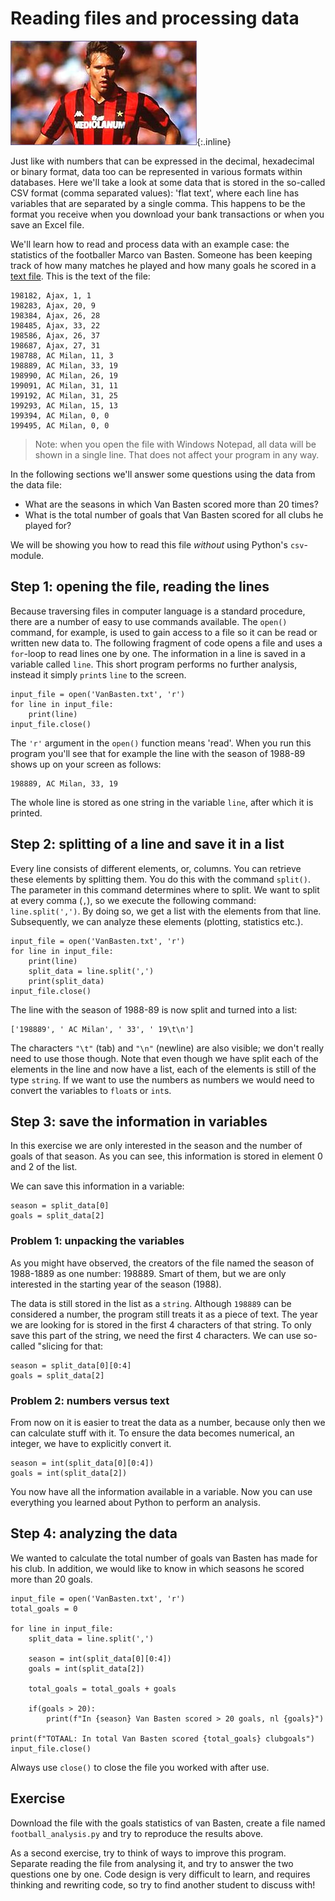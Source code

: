 # Reading files and processing data

![](VanBastenKlein.jpg){:.inline}

Just like with numbers that can be expressed in the decimal, hexadecimal or binary format, data too can be represented in various formats within databases. Here we'll take a look at some data that is stored in the so-called CSV format (comma separated values): 'flat text', where each line has variables that are separated by a single comma. This happens to be the format you receive when you download your bank transactions or when you save an Excel file.

We'll learn how to read and process data with an example case: the statistics of the footballer Marco van Basten. Someone has been keeping track of how many matches he played and how many goals he scored in a [text file](http://www.nikhef.nl/~ivov/Python/Voetbal/VanBasten.txt). This is the text of the file:

    198182, Ajax, 1, 1
    198283, Ajax, 20, 9
    198384, Ajax, 26, 28
    198485, Ajax, 33, 22
    198586, Ajax, 26, 37
    198687, Ajax, 27, 31
    198788, AC Milan, 11, 3
    198889, AC Milan, 33, 19
    198990, AC Milan, 26, 19
    199091, AC Milan, 31, 11
    199192, AC Milan, 31, 25
    199293, AC Milan, 15, 13
    199394, AC Milan, 0, 0
    199495, AC Milan, 0, 0

> Note: when you open the file with Windows Notepad, all data will be shown in a single line. That does not affect your program in any way.

In the following sections we'll answer some questions using the data from the data file:

* What are the seasons in which Van Basten scored more than 20 times?
* What is the total number of goals that Van Basten scored for all clubs he played for?

We will be showing you how to read this file _without_ using Python's `csv`-module.

## Step 1: opening the file, reading the lines

Because traversing files in computer language is a standard procedure, there are a number of easy to use commands available. The `open()` command, for example, is used to gain access to a file so it can be read or written new data to. The following fragment of code opens a file and uses a `for`-loop to read lines one by one. The information in a line is saved in a variable called `line`. This short program performs no further analysis, instead it simply `print`s `line` to the screen.

    input_file = open('VanBasten.txt', 'r')
    for line in input_file:
        print(line)
    input_file.close()

The `'r'` argument in the `open()` function means 'read'. When you run this program you'll see that for example the line with the season of 1988-89 shows up on your screen as follows:

    198889, AC Milan, 33, 19

The whole line is stored as one string in the variable `line`, after which it is printed.

## Step 2: splitting of a line and save it in a list

Every line consists of different elements, or, columns. You can retrieve these elements by splitting them. You do this with the command `split()`. The parameter in this command determines where to split. We want to split at every comma (`,`), so we execute the following command: `line.split(',')`. By doing so, we get a list with the elements from that line. Subsequently, we can analyze these elements (plotting, statistics etc.).

    input_file = open('VanBasten.txt', 'r')
    for line in input_file:
        print(line)
        split_data = line.split(',')
        print(split_data)
    input_file.close()

The line with the season of 1988-89 is now split and turned into a list:

    ['198889', ' AC Milan', ' 33', ' 19\t\n']

The characters `"\t"` (tab) and `"\n"` (newline) are also visible; we don't really need to use those though. Note that even though we have split each of the elements in the line and now have a list, each of the elements is still of the type `string`. If we want to use the numbers as numbers we would need to convert the variables to `float`s or `int`s.

## Step 3: save the information in variables

In this exercise we are only interested in the season and the number of goals of that season. As you can see, this information is stored in element 0 and 2 of the list.

We can save this information in a variable:

    season = split_data[0]
    goals = split_data[2]

### Problem 1: unpacking the variables

As you might have observed, the creators of the file named the season of 1988-1889 as one number: 198889. Smart of them, but we are only interested in the starting year of the season (1988).

The data is still stored in the list as a `string`. Although `198889` can be considered a number, the program still treats it as a piece of text. The year we are looking for is stored in the first 4 characters of that string. To only save this part of the string, we need the first 4 characters. We can use so-called "slicing for that:

    season = split_data[0][0:4]
    goals = split_data[2]

### Problem 2: numbers versus text

From now on it is easier to treat the data as a number, because only then we can calculate stuff with it. To ensure the data becomes numerical, an integer, we have to explicitly convert it.

    season = int(split_data[0][0:4])
    goals = int(split_data[2])

You now have all the information available in a variable. Now you can use everything you learned about Python to perform an analysis.


## Step 4: analyzing the data

We wanted to calculate the total number of goals van Basten has made for his club. In addition, we would like to know in which seasons he scored more than 20 goals.


    input_file = open('VanBasten.txt', 'r')
    total_goals = 0

    for line in input_file:
        split_data = line.split(',')

        season = int(split_data[0][0:4])
        goals = int(split_data[2])

        total_goals = total_goals + goals   

        if(goals > 20):
            print(f"In {season} Van Basten scored > 20 goals, nl {goals}")

    print(f"TOTAAL: In total Van Basten scored {total_goals} clubgoals")
    input_file.close()

Always use `close()` to close the file you worked with after use.

## Exercise

Download the file with the goals statistics of van Basten, create a file named `football_analysis.py` and try to reproduce the results above.

As a second exercise, try to think of ways to improve this program. Separate reading the file from analysing it, and try to answer the two questions one by one. Code design is very difficult to learn, and requires thinking and rewriting code, so try to find another student to discuss with!
